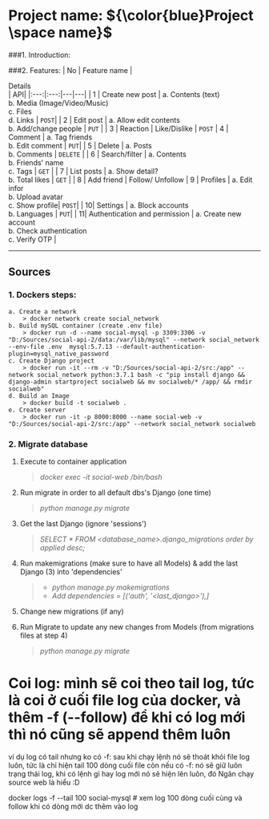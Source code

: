 # Project name: ${\color{blue}Project \space name}$

###1. Introduction:


###2. Features:
| No | Feature name |<div style="width:425px">Details</div>| API|
|:---:|:---:|---|---|
| 1 | Create new post | a. Contents (text) <br> b. Media (Image/Video/Music) <br> c. Files <br> d. Links | `POST`|
| 2 | Edit post | a. Allow edit contents <br> b. Add/change people | `PUT` |
| 3 | Reaction | Like/Dislike | `POST`
| 4 | Comment | a. Tag friends <br> b. Edit comment | `PUT`|
| 5 | Delete | a. Posts <br> b. Comments | `DELETE` |
| 6 | Search/filter | a. Contents <br> b. Friends' name <br> c. Tags | `GET` |
| 7 | List posts | a. Show detail? <br> b. Total likes | `GET` |
| 8 | Add friend | Follow/ Unfollow
| 9 | Profiles | a. Edit infor <br> b. Upload avatar <br> c. Show profile| `POST`|
| 10| Settings | a. Block accounts <br> b. Languages | `PUT`|
| 11| Authentication and permission | a. Create new account <br> b. Check authentication <br> c. Verify OTP | 


---
## Sources
### 1. Dockers steps:
    a. Create a network 
        > docker network create social_network
    b. Build mySQL container (create .env file)
        > docker run -d --name social-mysql -p 3309:3306 -v "D:/Sources/social-api-2/data:/var/lib/mysql" --network social_network --env-file .env  mysql:5.7.13 --default-authentication-plugin=mysql_native_password
    c. Create Django project 
        > docker run -it --rm -v "D:/Sources/social-api-2/src:/app" --network social_network python:3.7.1 bash -c "pip install django && django-admin startproject socialweb && mv socialweb/* /app/ && rmdir socialweb"
    d. Build an Image 
        > docker build -t socialweb .
    e. Create server
        > docker run -it -p 8000:8000 --name social-web -v "D:/Sources/social-api-2/src:/app" --network social_network socialweb
### 2. Migrate database 
1. Execute to container application 
    > *docker exec -it social-web /bin/bash*

2. Run migrate in order to all default dbs's Django  (one time)
    > *python manage.py migrate*

3. Get the last Django (ignore 'sessions')
    > *SELECT * FROM <database_name>.django_migrations order by applied desc;*

4. Run makemigrations (make sure to have all Models) & add the last Django (3) into 'dependencies' 
    > - *python manage.py makemigrations*
    > - *Add dependencies = [('auth', '<last_django>'),]*

5. Change new migrations (if any)

6. Run Migrate to update any new changes from Models (from migrations files at step 4)
    > *python manage.py migrate*


# Coi log: mình sẽ coi theo tail log, tức là coi ở cuối file log của docker, và thêm -f (--follow) để khi có log mới thì nó cũng sẽ append thêm luôn
ví dụ log có tail nhưng ko có -f: sau khi chạy lệnh nó sẽ thoát khỏi file log luôn, tức là chỉ hiện tail 100 dòng cuối file
còn nếu có -f: nó sẽ giữ luôn trạng thái log, khi có lệnh gì hay log mới nó sẽ hiện lên luôn, đó Ngân chạy source web là hiểu :D 

docker logs -f --tail 100 social-mysql # xem log 100 dòng cuối cùng và follow khi có dòng mới dc thêm vào log


